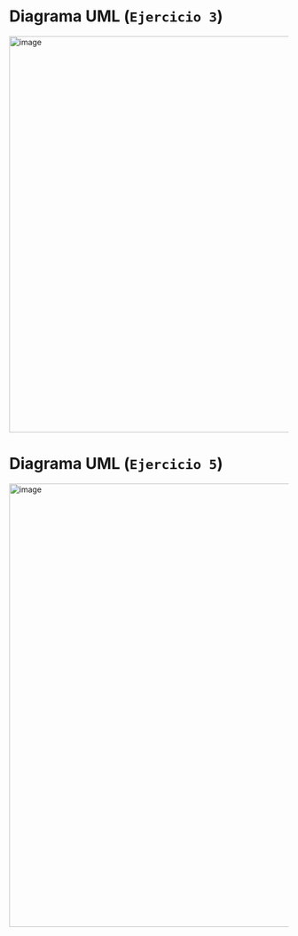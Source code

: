 # Diagrama UML (`Ejercicio 3`)

<img width="665" height="714" alt="image" src="https://github.com/user-attachments/assets/cb1739c1-04cc-4586-8e46-9fe76868331c" />

#
# Diagrama UML (`Ejercicio 5`)

<img width="1040" height="799" alt="image" src="https://github.com/user-attachments/assets/946fc7fa-9d77-4f47-bb55-125e5bfd442e" />

